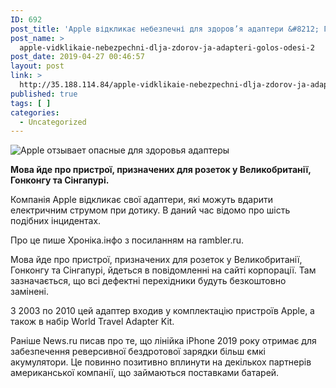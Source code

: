```yaml
---
ID: 692
post_title: 'Apple відкликає небезпечні для здоров’я адаптери &#8212; Голос Одеси'
post_name: >
  apple-vidklikaie-nebezpechni-dlja-zdorov-ja-adapteri-golos-odesi-2
post_date: 2019-04-27 00:46:57
layout: post
link: >
  http://35.188.114.84/apple-vidklikaie-nebezpechni-dlja-zdorov-ja-adapteri-golos-odesi-2/
published: true
tags: [ ]
categories:
  - Uncategorized
---
```

 <ins class="adsbygoogle" data-ad-client="ca-pub-1554128637829827" data-ad-slot="5623670467"></ins><p><img class="aligncenter" src="https://golosodesa.com.ua/wp-content/uploads/2019/04/ba9b70d2005200d971b7ca5c2aa0380e.jpeg" alt="Apple отзывает опасные для здоровья адаптеры"></p>
<p><strong>Мова йде про пристрої, призначених для розеток у Великобританії, Гонконгу та Сінгапурі.</strong></p>
<p>Компанія Apple відкликає свої адаптери, які можуть вдарити електричним струмом при дотику. В даний час відомо про шість подібних інцидентах.</p>
<p>Про це пише Хроніка.інфо з посиланням на rambler.ru.</p>
<p>Мова йде про пристрої, призначених для розеток у Великобританії, Гонконгу та Сінгапурі, йдеться в повідомленні на сайті корпорації. Там зазначається, що всі дефектні перехідники будуть безкоштовно замінені.</p>
<p>З 2003 по 2010 цей адаптер входив у комплектацію пристроїв Apple, а також в набір World Travel Adapter Kit.</p>
<p>Раніше News.ru писав про те, що лінійка iPhone 2019 року отримає для забезпечення реверсивної бездротової зарядки більш ємкі акумулятори. Це повинно позитивно вплинути на декількох партнерів американської компанії, що займаються поставками батарей.</p>
<ins class="adsbygoogle" data-ad-layout="in-article" data-ad-format="fluid" data-ad-client="ca-pub-1554128637829827" data-ad-slot="8998761545"></ins> 
